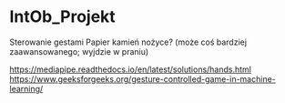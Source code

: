 # IntOb_Projekt

Sterowanie gestami
Papier kamień nożyce? (może coś bardziej zaawansowanego; wyjdzie w praniu)

https://mediapipe.readthedocs.io/en/latest/solutions/hands.html
https://www.geeksforgeeks.org/gesture-controlled-game-in-machine-learning/
